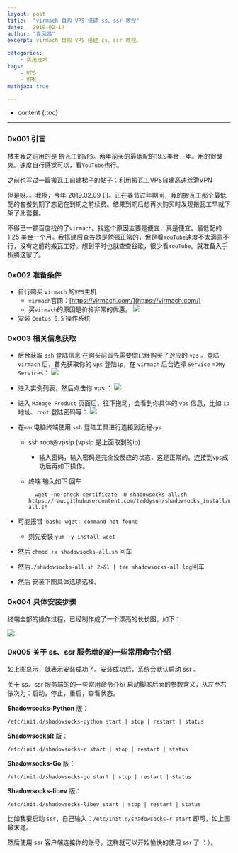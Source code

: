 ```yaml
---
layout: post
title:  "virmach 自购 VPS 搭建 ss、ssr 教程"
date:   2019-02-14
author: "袁凤鸣"
excerpt: virmach 自购 VPS 搭建 ss、ssr 教程。

categories: 
    - 实用技术
tags: 
    - VPS
    - VPN
mathjax: true

---
```

* content
{:toc}
---

### 0x001 引言
楼主我之前用的是 搬瓦工的`VPS`。两年前买的最低配的19.9美金一年。用的很酸爽。速度自行感觉可以，看`YouTube`也行。

之前也写过一篇搬瓦工自建梯子的帖子：[利用搬瓦工VPS自建高速丝滑VPN](https://www.yfmingo.cn/2016/09/05/bandwagonhost-vpn/)

但是呀。。我擦，今年 2019.02.09 日。正在春节过年期间，我的搬瓦工那个最低配的套餐到期了忘记在到期之前续费。结果到期后想再次购买时发现搬瓦工早就下架了此套餐。

不得已一顿百度找的了`virmach`。找这个原因主要是便宜，真是便宜。最低配的 1.25 美金一个月。我搭建后查谷歌是勉强正常的，但是看`YouTube`速度不太满意不行，没有之前的搬瓦工好。想到平时也就查查谷歌，很少看`YouTube`。就准备入手折腾这家了。





### 0x002 准备条件

- 自行购买 `virmach` 的`VPS`主机
    - `virmach`官网：[https://virmach.com/](https://virmach.com/)
    - 买`virmach`的原因是价格非常的优惠。
    ![](https://ws3.sinaimg.cn/large/006tNc79ly1g058dlwbzqj31dc0u0ajl.jpg)
- 安装 `Centos 6.5` 操作系统


### 0x003  相关信息获取
- 后台获取 `ssh` 登陆信息
在购买前首先需要你已经购买了对应的 `vps` 。登陆 `virmach` 后，首先获取你的 `vps` 登陆`ip`，在 `virmach` 后台选择 `Service` =》`My Services`：
![](https://ws2.sinaimg.cn/large/006tNc79ly1g059294tnwj309k06zmxo.jpg)

- 进入实例列表，然后点击你 vps ：
![](https://ws2.sinaimg.cn/large/006tNc79ly1g0593ndbbxj30bu068mxk.jpg)
- 进入 `Manage Product` 页面后，往下拖动，会看到你具体的 `vps` 信息，比如 `ip` 地址、`root` 登陆密码等：
![](https://ws4.sinaimg.cn/large/006tNc79ly1g0594ahocej30ft08ejrz.jpg)

- 在`mac`电脑终端使用 `ssh` 登陆工具进行连接到远程`vps`
    - ssh root@vpsip (vpsip 是上面取到的ip)
        - 输入密码，输入密码是完全没反应的状态，这是正常的。连接到`vps`成功后再如下操作。
    - 终端 输入如下 回车

            wget –no-check-certificate -O shadowsocks-all.sh https://raw.githubusercontent.com/teddysun/shadowsocks_install/master/shadowsocks-all.sh
            
 -  可能报错`-bash: wget: command not found`
     -  则先安装 `yum -y install wget`
-  然后 `chmod +x shadowsocks-all.sh` 回车
-  然后`./shadowsocks-all.sh 2>&1 | tee shadowsocks-all.log`回车
-  然后 安装下图具体选项选择。


### 0x004  具体安装步骤
终端全部的操作过程，已经制作成了一个漂亮的长长图。如下：

![](https://ws3.sinaimg.cn/large/006tKfTcgy1g05rfccuwmj30sgcg9b2d.jpg)


### 0x005 关于 ss、ssr 服务端的的一些常用命令介绍

如上图显示，就表示安装成功了。安装成功后，系统会默认启动 ssr 。

关于 ss、ssr 服务端的的一些常用命令介绍
启动脚本后面的参数含义，从左至右依次为：启动，停止，重启，查看状态。

**Shadowsocks-Python** 版：

    /etc/init.d/shadowsocks-python start | stop | restart | status

**ShadowsocksR** 版：

    /etc/init.d/shadowsocks-r start | stop | restart | status

**Shadowsocks-Go** 版：

    /etc/init.d/shadowsocks-go start | stop | restart | status

**Shadowsocks-libev** 版：

    /etc/init.d/shadowsocks-libev start | stop | restart | status

比如我要启动 `ssr`，自己输入：`/etc/init.d/shadowsocks-r start` 即可，如上图最末尾。

然后使用 ssr 客户端连接你的账号，这样就可以开始愉快的使用 ssr 了 ：）。



